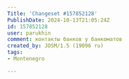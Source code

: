 ```yaml
---
Title: 'Changeset #157852128'
PublishDate: 2024-10-13T21:05:24Z
id: 157852128
user: parukhin
comment: контакты банков у банкоматов
created_by: JOSM/1.5 (19096 ru)
tags:
- Montenegro

---
```

